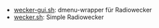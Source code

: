 * [wecker-gui.sh](https://gist.github.com/9c4c18b4ebd12134ba7b#file-wecker-gui-sh): dmenu-wrapper für Radiowecker
* [wecker.sh](https://gist.github.com/9c4c18b4ebd12134ba7b#file-wecker-sh): Simple Radiowecker

